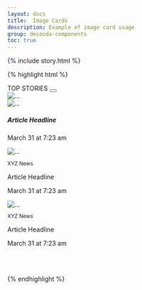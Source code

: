 ```yaml
---
layout: docs
title:  Image Cards
description: Example of image card usage
group: decooda-components
toc: true
---
```


<div class="mb-3" style="max-width:30rem">
  {% include story.html %}
</div>

{% highlight html %}
<div class="card">
  <div class="card-header bg-white d-flex w-100 justify-content-between">
    <span class="initialism">TOP STORIES</span>
    <button class="btn text-muted m-n2"><i class="fas fa-ellipsis-v"></i></button>
  </div>
  <div class="card-body">
    <img src="/path/to/article/image.png" class="card-img-top rounded-0" alt="...">
    <!-- The first card is the largest, for the most prominent news story -->
    <div class="card-body">
      <div class="d-flex justify-content-between mb-2">
        <img src="/path/to/news/source-logo.png" alt="...">
        <i class="fas fa-external-link-square-alt text-muted"></i>
      </div>
      <h5 class="card-title">Article Headline</h5>
      <p class="text-muted small mb-1">March 31 at 7:23 am</p>
    </div>
     <!-- The following cards are smaller and less prominent -->
    <div class="d-flex justify-content-between">
      <div class="pr-0 mr-1">
        <img src="/path/to/article/image.png" class="card-img-top rounded-0" alt="...">
        <div class="card-body p-2">
          <div class="d-flex justify-content-between">
            <small>
              <p class="text-uppercase mb-1">XYZ News</p>
            </small>
            <i class="fas fa-external-link-square-alt text-muted"></i>
          </div>
          <p class="font-weight-bold">Article Headline</p>
          <p class="text-muted small mb-1">March 31 at 7:23 am</p>
        </div>
      </div>
      <div class="pr-0 ml-1">
        <img src="/path/to/article/image.png" class="card-img-top rounded-0" alt="...">
        <div class="card-body p-2">
          <div class="d-flex justify-content-between">
            <small><p class="text-uppercase mb-1">XYZ News</p></small>
            <i class="fas fa-external-link-square-alt text-muted"></i>
          </div>
          <p class="font-weight-bold">Article Headline</p>
          <p class="text-muted small mb-1">March 31 at 7:23 am</p>
        </div>
      </div>
    </div>
  </div>
  <div class="card-footer bg-white" style="min-height:35px;"></div>
</div>

{% endhighlight %}
